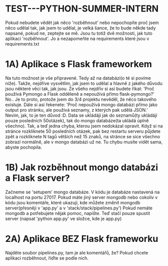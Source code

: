 # TEST---PYTHON-SUMMER-INTERN
Pokud nebudete vědět jak něco 'rozběhnout' nebo nepochopíte proč jsem něco udělal tak, jak jsem to udělal, je velká šance, že to bude někde tady napsané, pokud ne, zeptejte se mě.
Jsou tu totiž dvě možnosti, jak tuto aplikaci 'rozběhnout'. Jo a nezapomeňte na requirements které jsou v requirements.txt
# 1A) Aplikace s Flask frameworkem
Na tuto možnost je vše připravené. Tedy až na databázi(o té si povíme níže).
Takže, nejdříve vysvětlím, jak jsem to udělal a hlavně z jakého důvodu jsou některé věci tak, jak jsou. 
Ze všeho nejdřív si asi budete říkat: 'Proč používá Pymongo a Flask odděleně a nepoužívá přímo flask-pymongo?'
No.. Je to proto, protože jsem do 3/4 projektu nevěděl, že něco takového existuje.
Dále si asi řekenete: 'Proč nepoužívá mongo databázi přímo jako output pro stránku, ale používá seznamy, z kterých pak udělá JSON.'
Nevím, jak, to je ten důvod :D. Data se ukládájí jak do seznamů(ty ukládájí pouze posledních 50otázek), tak do mongo databáze(ta ukládá úplně všechno).
Tak, a teď jedna chyba, kterou jsem nedokázal opravit. Když si na stránce rozkliknete 50 posledních otázek, pak bez restartu serveru půjdete zpět a rozkliknete N tagů větších než 15 znaků, na stránce se sice všechno zobrazí normálně, ale v mongo databázi už ne. Tu chybu musíte vidět sama, abyste pochopila.
# 1B) Jak rozběhnout mongo databázi a Flask server?
Začneme se 'setupem' mongo databáze. V kódu je databáze nastavená na localhost na portu 27017. Pokud máte jiný server mongodb nebo cokoliv v kódu jsou komentáře, které ukazují, kde můžete změnit mongodb server(přesněji v 'app.py' a v 'stack/stack/pipelines.py')
Pokud nemáte mongodb a potřebujete nějak pomoc, napište.
Teď stačí pouze spustit server (napsat 'python app.py' ve složce, kde je app.py)
# 2A) Aplikace BEZ Flask frameworku
Najděte soubor pipelines.py, tam je ale komentářů, že? Pokud chcete aplikaci rozběhnout, řiďte se podle nich.
